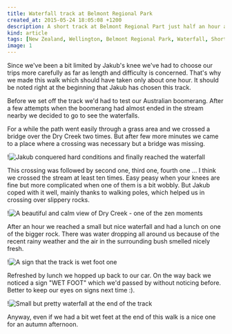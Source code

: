 ```yaml
---
title: Waterfall track at Belmont Regional Park
created_at: 2015-05-24 18:05:08 +1200
description: A short track at Belmont Regional Part just half an hour away from Wellington to a nice waterfall is a great idea for a sunny autumn afternoon.
kind: article
tags: [New Zealand, Wellington, Belmont Regional Park, Waterfall, Short Track]
image: 1
---
```


Since we've been a bit limited by Jakub's knee we've had to choose our trips more carefully as far as length and difficulty is concerned. That's why we made this walk which should have taken only about one hour. It should be noted right at the beginning that Jakub has chosen this track.

Before we set off the track we'd had to test our Australian boomerang. After a few attempts when the boomerang had almost ended in the stream nearby we decided to go to see the waterfalls.

For a while the path went easily through a grass area and we crossed a bridge over the Dry Creek two times. But after few more minutes we came to a place where a crossing was necessary but a bridge was missing.

!![Jakub conquered hard conditions and finally reached the waterfall](3)

This crossing was followed by second one, third one, fourth one ... I think we crossed the stream at least ten times. Easy peasy when your knees are fine but more complicated when one of them is a bit wobbly. But Jakub coped with it well, mainly thanks to walking poles, which helped us in crossing over slippery rocks.

!![A beautiful and calm view of Dry Creek - one of the zen moments](4)

After an hour we reached a small but nice waterfall and had a lunch on one of the bigger rock. There was water dropping all around us because of the recent rainy weather and the air in the surrounding bush smelled nicely fresh.

!![A sign that the track is wet foot one](2)

Refreshed by lunch we hopped up back to our car. On the way back we noticed a sign "WET FOOT" which we'd passed by without noticing before. Better to keep our eyes on signs next time :).

!![Small but pretty waterfall at the end of the track](5)

Anyway, even if we had a bit wet feet at the end of this walk is a nice one for an autumn afternoon.
